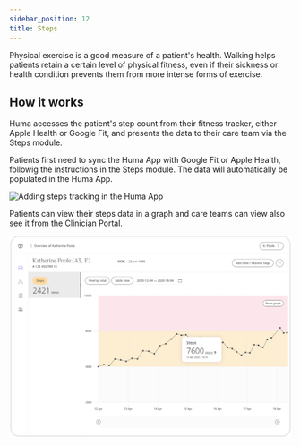 ```yaml
---
sidebar_position: 12
title: Steps 
---
```


Physical exercise is a good measure of a patient's health. Walking helps patients retain a certain level of physical fitness, even if their sickness or health condition prevents them from more intense forms of exercise.

## How it works

Huma accesses the patient's step count from their fitness tracker, either Apple Health or Google Fit, and presents the data to their care team via the Steps module.

Patients first need to sync the Huma App with Google Fit or Apple Health, followig the instructions in the Steps module. The data will automatically be populated in the Huma App.

![Adding steps tracking in the Huma App](./assets/steps.svg)

Patients can view their steps data in a graph and care teams can view also see it from the Clinician Portal.

![](./assets/cp-patient-list-steps.png)
